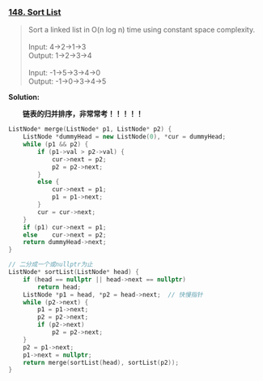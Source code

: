 ### [148. Sort List](https://leetcode.com/problems/sort-list/description/)
> Sort a linked list in O(n log n) time using constant space complexity.\
> \
> Input: 4->2->1->3\
> Output: 1->2->3->4\
> \
> Input: -1->5->3->4->0\
> Output: -1->0->3->4->5

**Solution:**

&emsp;&emsp;**链表的归并排序，非常常考！！！！！**
```cpp
ListNode* merge(ListNode* p1, ListNode* p2) {
    ListNode *dummyHead = new ListNode(0), *cur = dummyHead;
    while (p1 && p2) {
        if (p1->val > p2->val) {
            cur->next = p2;
            p2 = p2->next;
        }
        else {
            cur->next = p1;
            p1 = p1->next;
        }
        cur = cur->next;
    }
    if (p1) cur->next = p1;
    else    cur->next = p2;
    return dummyHead->next;
}

// 二分成一个或nullptr为止
ListNode* sortList(ListNode* head) {
    if (head == nullptr || head->next == nullptr)
        return head;
    ListNode *p1 = head, *p2 = head->next;  // 快慢指针
    while (p2->next) {
        p1 = p1->next;
        p2 = p2->next;
        if (p2->next)
            p2 = p2->next;
    }
    p2 = p1->next;
    p1->next = nullptr;
    return merge(sortList(head), sortList(p2));
}
```
